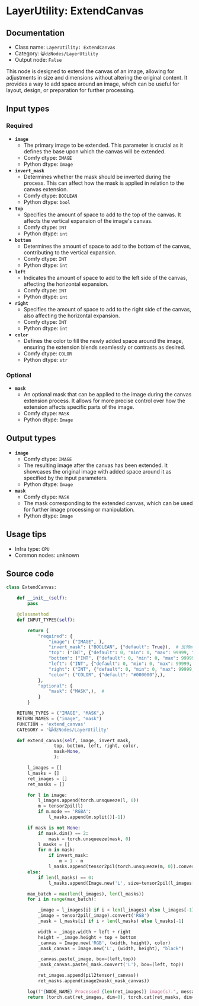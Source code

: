 # LayerUtility: ExtendCanvas
## Documentation
- Class name: `LayerUtility: ExtendCanvas`
- Category: `😺dzNodes/LayerUtility`
- Output node: `False`

This node is designed to extend the canvas of an image, allowing for adjustments in size and dimensions without altering the original content. It provides a way to add space around an image, which can be useful for layout, design, or preparation for further processing.
## Input types
### Required
- **`image`**
    - The primary image to be extended. This parameter is crucial as it defines the base upon which the canvas will be extended.
    - Comfy dtype: `IMAGE`
    - Python dtype: `Image`
- **`invert_mask`**
    - Determines whether the mask should be inverted during the process. This can affect how the mask is applied in relation to the canvas extension.
    - Comfy dtype: `BOOLEAN`
    - Python dtype: `bool`
- **`top`**
    - Specifies the amount of space to add to the top of the canvas. It affects the vertical expansion of the image's canvas.
    - Comfy dtype: `INT`
    - Python dtype: `int`
- **`bottom`**
    - Determines the amount of space to add to the bottom of the canvas, contributing to the vertical expansion.
    - Comfy dtype: `INT`
    - Python dtype: `int`
- **`left`**
    - Indicates the amount of space to add to the left side of the canvas, affecting the horizontal expansion.
    - Comfy dtype: `INT`
    - Python dtype: `int`
- **`right`**
    - Specifies the amount of space to add to the right side of the canvas, also affecting the horizontal expansion.
    - Comfy dtype: `INT`
    - Python dtype: `int`
- **`color`**
    - Defines the color to fill the newly added space around the image, ensuring the extension blends seamlessly or contrasts as desired.
    - Comfy dtype: `COLOR`
    - Python dtype: `str`
### Optional
- **`mask`**
    - An optional mask that can be applied to the image during the canvas extension process. It allows for more precise control over how the extension affects specific parts of the image.
    - Comfy dtype: `MASK`
    - Python dtype: `Image`
## Output types
- **`image`**
    - Comfy dtype: `IMAGE`
    - The resulting image after the canvas has been extended. It showcases the original image with added space around it as specified by the input parameters.
    - Python dtype: `Image`
- **`mask`**
    - Comfy dtype: `MASK`
    - The mask corresponding to the extended canvas, which can be used for further image processing or manipulation.
    - Python dtype: `Image`
## Usage tips
- Infra type: `CPU`
- Common nodes: unknown


## Source code
```python
class ExtendCanvas:

    def __init__(self):
        pass

    @classmethod
    def INPUT_TYPES(self):

        return {
            "required": {
                "image": ("IMAGE", ),
                "invert_mask": ("BOOLEAN", {"default": True}),  # 反转mask
                "top": ("INT", {"default": 0, "min": 0, "max": 99999, "step": 1}),
                "bottom": ("INT", {"default": 0, "min": 0, "max": 99999, "step": 1}),
                "left": ("INT", {"default": 0, "min": 0, "max": 99999, "step": 1}),
                "right": ("INT", {"default": 0, "min": 0, "max": 99999, "step": 1}),
                "color": ("COLOR", {"default": "#000000"},),
            },
            "optional": {
                "mask": ("MASK",),  #
            }
        }

    RETURN_TYPES = ("IMAGE", "MASK",)
    RETURN_NAMES = ("image", "mask")
    FUNCTION = 'extend_canvas'
    CATEGORY = '😺dzNodes/LayerUtility'

    def extend_canvas(self, image, invert_mask,
                  top, bottom, left, right, color,
                  mask=None,
                  ):

        l_images = []
        l_masks = []
        ret_images = []
        ret_masks = []

        for l in image:
            l_images.append(torch.unsqueeze(l, 0))
            m = tensor2pil(l)
            if m.mode == 'RGBA':
                l_masks.append(m.split()[-1])

        if mask is not None:
            if mask.dim() == 2:
                mask = torch.unsqueeze(mask, 0)
            l_masks = []
            for m in mask:
                if invert_mask:
                    m = 1 - m
                l_masks.append(tensor2pil(torch.unsqueeze(m, 0)).convert('L'))
        else:
            if len(l_masks) == 0:
                l_masks.append(Image.new('L', size=tensor2pil(l_images[0]).size, color='white'))

        max_batch = max(len(l_images), len(l_masks))
        for i in range(max_batch):

            _image = l_images[i] if i < len(l_images) else l_images[-1]
            _image = tensor2pil(_image).convert('RGB')
            _mask = l_masks[i] if i < len(l_masks) else l_masks[-1]

            width = _image.width + left + right
            height = _image.height + top + bottom
            _canvas = Image.new('RGB', (width, height), color)
            _mask_canvas = Image.new('L', (width, height), "black")

            _canvas.paste(_image, box=(left,top))
            _mask_canvas.paste(_mask.convert('L'), box=(left, top))

            ret_images.append(pil2tensor(_canvas))
            ret_masks.append(image2mask(_mask_canvas))

        log(f"{NODE_NAME} Processed {len(ret_images)} image(s).", message_type='finish')
        return (torch.cat(ret_images, dim=0), torch.cat(ret_masks, dim=0),)

```
